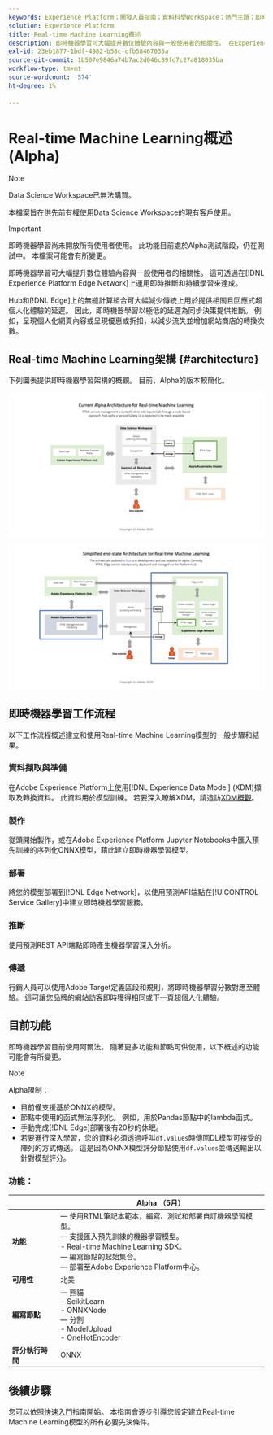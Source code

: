 ```yaml
---
keywords: Experience Platform；開發人員指南；資料科學Workspace；熱門主題；即時機器學習；
solution: Experience Platform
title: Real-time Machine Learning概述
description: 即時機器學習可大幅提升數位體驗內容與一般使用者的相關性。 在Experience Platform Edge Network上運用即時推斷和持續學習，便可做到這一點。
exl-id: 23eb1877-1bdf-4982-b58c-cfb58467035a
source-git-commit: 1b507e9846a74b7ac2d046c89fd7c27a818035ba
workflow-type: tm+mt
source-wordcount: '574'
ht-degree: 1%

---
```


# Real-time Machine Learning概述(Alpha)

>[!NOTE]
>
>Data Science Workspace已無法購買。
>
>本檔案旨在供先前有權使用Data Science Workspace的現有客戶使用。

>[!IMPORTANT]
>
>即時機器學習尚未開放所有使用者使用。 此功能目前處於Alpha測試階段，仍在測試中。 本檔案可能會有所變更。

即時機器學習可大幅提升數位體驗內容與一般使用者的相關性。 這可透過在[!DNL Experience Platform Edge Network]上運用即時推斷和持續學習來達成。

Hub和[!DNL Edge]上的無縫計算組合可大幅減少傳統上用於提供相關且回應式超個人化體驗的延遲。 因此，即時機器學習以極低的延遲為同步決策提供推斷。 例如，呈現個人化網頁內容或呈現優惠或折扣，以減少流失並增加網站商店的轉換次數。

## Real-time Machine Learning架構 {#architecture}

下列圖表提供即時機器學習架構的概觀。 目前，Alpha的版本較簡化。

![Alpha拱形](../images/rtml/alpha-arch.png)

![簡化概觀](../images/rtml/end-to-end-arch.png)

## 即時機器學習工作流程

以下工作流程概述建立和使用Real-time Machine Learning模型的一般步驟和結果。

### 資料擷取與準備

在Adobe Experience Platform上使用[!DNL Experience Data Model] (XDM)擷取及轉換資料。 此資料用於模型訓練。 若要深入瞭解XDM，請造訪[XDM概觀](../../xdm/home.md)。

### 製作

從頭開始製作，或在Adobe Experience Platform Jupyter Notebooks中匯入預先訓練的序列化ONNX模型，藉此建立即時機器學習模型。

### 部署

將您的模型部署到[!DNL Edge Network]，以使用預測API端點在[!UICONTROL Service Gallery]中建立即時機器學習服務。

### 推斷

使用預測REST API端點即時產生機器學習深入分析。

### 傳遞

行銷人員可以使用Adobe Target定義區段和規則，將即時機器學習分數對應至體驗。 這可讓您品牌的網站訪客即時獲得相同或下一頁超個人化體驗。

## 目前功能

即時機器學習目前使用阿爾法。 隨著更多功能和節點可供使用，以下概述的功能可能會有所變更。

>[!NOTE]
>
> Alpha限制：
>
> - 目前僅支援基於ONNX的模型。
> - 節點中使用的函式無法序列化。 例如，用於Pandas節點中的lambda函式。
> - 手動完成[!DNL Edge]部署後有20秒的休眠。
> - 若要進行深入學習，您的資料必須透過呼叫`df.values`時傳回DL模型可接受的陣列的方式傳送。 這是因為ONNX模型評分節點使用`df.values`並傳送輸出以針對模型評分。


### 功能：

| | Alpha （5月） |
| --- | --- |
| **功能** |  — 使用RTML筆記本範本，編寫、測試和部署自訂機器學習模型。 <br> — 支援匯入預先訓練的機器學習模型。 <br> - Real-time Machine Learning SDK。 <br> — 編寫節點的起始集合。 <br> — 部署至Adobe Experience Platform中心。 |
| **可用性** | 北美 |
| **編寫節點** |  — 熊貓<br> - ScikitLearn <br> - ONNXNode <br> — 分割<br> - ModelUpload <br> - OneHotEncoder |
| **評分執行時間** | ONNX |

## 後續步驟

您可以依照[快速入門](./getting-started.md)指南開始。 本指南會逐步引導您設定建立Real-time Machine Learning模型的所有必要先決條件。
